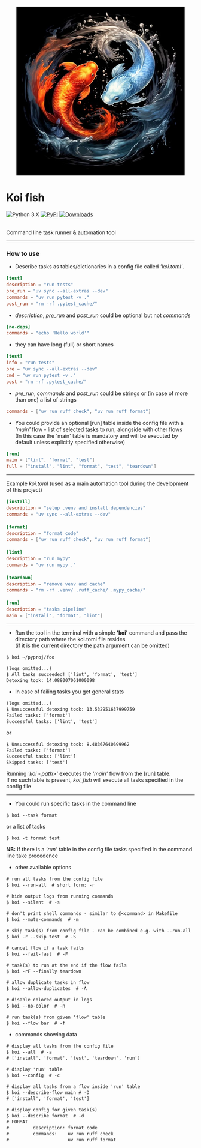 <p align="center">
  <img src="https://github.com/kaliv0/koi_fish/blob/main/assets/koi-fish.jpg?raw=true" width="450" alt="Koi fish">
</p>

# Koi fish

![Python 3.X](https://img.shields.io/badge/python-^3.12-blue?style=flat-square&logo=Python&logoColor=white)
[![PyPI](https://img.shields.io/pypi/v/koi-fish.svg)](https://pypi.org/project/koi-fish/)
[![Downloads](https://static.pepy.tech/badge/koi-fish)](https://pepy.tech/projects/koi-fish)

<br>Command line task runner & automation tool

---------------------------
### How to use
- Describe tasks as tables/dictionaries in a config file called <i>'koi.toml'</i>.
```toml
[test]
description = "run tests"
pre_run = "uv sync --all-extras --dev"
commands = "uv run pytest -v ."
post_run = "rm -rf .pytest_cache/"
```
- <i>description</i>, <i>pre_run</i>  and <i>post_run</i> could be optional but not <i>commands</i>
```toml
[no-deps]
commands = "echo 'Hello world'"
```
- they can have long (full) or short names
```toml
[test]
info = "run tests"
pre = "uv sync --all-extras --dev"
cmd = "uv run pytest -v ."
post = "rm -rf .pytest_cache/"
```
- <i>pre_run</i>,  <i>commands</i>  and <i>post_run</i> could be strings or (in case of more than one) a list of strings
```toml
commands = ["uv run ruff check", "uv run ruff format"]
```

- You could provide an optional [run] table inside the config file with a <i>'main'</i> flow - list of selected tasks to run, alongside with other flows
<br>(In this case the 'main' table is mandatory and will be executed by default unless explicitly specified otherwise)
```toml
[run]
main = ["lint", "format", "test"]
full = ["install", "lint", "format", "test", "teardown"]
```
---------------------------
Example <i>koi.toml</i> (used as a main automation tool during the development of this project)
```toml
[install]
description = "setup .venv and install dependencies"
commands = "uv sync --all-extras --dev"

[format]
description = "format code"
commands = ["uv run ruff check", "uv run ruff format"]

[lint]
description = "run mypy"
commands = "uv run mypy ."

[teardown]
description = "remove venv and cache"
commands = "rm -rf .venv/ .ruff_cache/ .mypy_cache/"

[run]
description = "tasks pipeline"
main = ["install", "format", "lint"]
```
---------------------------
- Run the tool in the terminal with a simple <b>'koi'</b> command and pass the directory path where the koi.toml file resides
<br>(if it is the current directory the path argument can be omitted)
```shell
$ koi ~/pyproj/foo
```
```shell
(logs omitted...)
$ All tasks succeeded! ['lint', 'format', 'test']
Detoxing took: 14.088007061000098
```
- In case of failing tasks you get general stats
```shell
(logs omitted...)
$ Unsuccessful detoxing took: 13.532951637999759
Failed tasks: ['format']
Successful tasks: ['lint', 'test']
```
or
```shell
$ Unsuccessful detoxing took: 8.48367640699962
Failed tasks: ['format']
Successful tasks: ['lint']
Skipped tasks: ['test']
```
Running <i>'koi \<path>'</i> executes the <i>'main'</i> flow from the [run] table.
<br>If no such table is present, <i>koi_fish</i> will execute all tasks specified in the config file

---------------------------
- You could run specific tasks in the command line
```shell
$ koi --task format
```
or a list of tasks
```shell
$ koi -t format test
```
<b>NB:</b> If there is a <i>'run'</i> table in the config file tasks specified in the command line take precedence

- other available options
```shell
# run all tasks from the config file 
$ koi --run-all  # short form: -r
```
```shell
# hide output logs from running commands
$ koi --silent  # -s
```
```shell
# don't print shell commands - similar to @<command> in Makefile
$ koi --mute-commands  # -m
```
```shell
# skip task(s) from config file - can be combined e.g. with --run-all
$ koi -r --skip test  # -S
```
```shell
# cancel flow if a task fails
$ koi --fail-fast  # -F
```
```shell
# task(s) to run at the end if the flow fails
$ koi -rF --finally teardown
```
```shell
# allow duplicate tasks in flow
$ koi --allow-duplicates  # -A
```
```shell
# disable colored output in logs
$ koi --no-color  # -n
```
```shell
# run task(s) from given 'flow' table
$ koi --flow bar  # -f
```
- commands showing data
```shell
# display all tasks from the config file
$ koi --all  # -a
# ['install', 'format', 'test', 'teardown', 'run']
```
```shell
# display 'run' table
$ koi --config  # -c
```
```shell
# display all tasks from a flow inside 'run' table
$ koi --describe-flow main # -D
# ['install', 'format', 'test']
```
```shell
# display config for given task(s)
$ koi --describe format  # -d
# FORMAT
#         description: format code
#         commands:    uv run ruff check
#                      uv run ruff format
```
